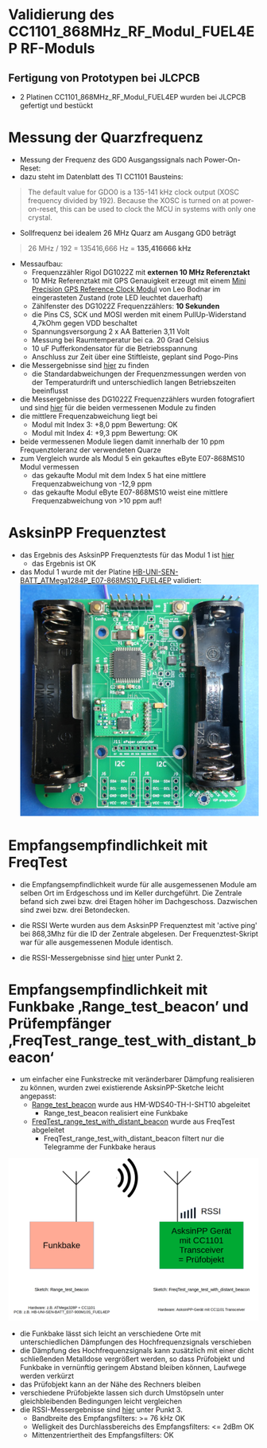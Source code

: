 # Validierung des CC1101_868MHz_RF_Modul_FUEL4EP RF-Moduls




## Fertigung von Prototypen bei JLCPCB

- 2 Platinen CC1101_868MHz_RF_Modul_FUEL4EP wurden bei JLCPCB gefertigt und bestückt


# Messung der Quarzfrequenz

- Messung der Frequenz des GD0 Ausgangssignals nach Power-On-Reset:
- dazu steht im Datenblatt des TI CC1101 Bausteins:

> The default value for GDO0 is a 135-141 kHz clock output (XOSC frequency divided by 192). Because the
XOSC is turned on at power-on-reset, this can be used to clock the MCU in systems with only one crystal.

- Sollfrequenz bei idealem 26 MHz Quarz am Ausgang GD0 beträgt

>  26 MHz / 192 = 135416,666 Hz = **135,416666 kHz**

- Messaufbau:
	+ Frequenzzähler Rigol DG1022Z mit **externen 10 MHz Referenztakt**
	+ 10 MHz Referenztakt mit GPS Genauigkeit erzeugt mit einem [Mini Precision GPS Reference Clock Modul](https://www.leobodnar.com/shop/index.php?main_page=product_info&products_id=301) von Leo Bodnar im eingerasteten Zustand (rote LED leuchtet dauerhaft)
	+ Zählfenster des DG1022Z Frequenzzählers: **10 Sekunden**
	+ die Pins CS, SCK und MOSI werden mit einem PullUp-Widerstand 4,7kOhm gegen VDD beschaltet
	+ Spannungsversorgung 2 x AA Batterien 3,11 Volt
	+ Messung bei Raumtemperatur bei ca. 20 Grad Celsius
	+ 10 uF Pufferkondensator für die Betriebsspannung
	+ Anschluss zur Zeit über eine Stiftleiste, geplant sind Pogo-Pins
- die Messergebnisse sind [hier](./validation_results.pdf) zu finden
	+ die Standardabweichungen der Frequenzmessungen werden von der Temperaturdrift und unterschiedlich langen Betriebszeiten beeinflusst
- die Messergebnisse des DG1022Z Frequenzzählers wurden fotografiert und sind [hier](./measurement_results) für die beiden vermessenen Module zu finden
- die mittlere Frequenzabweichung liegt bei
	+ Modul mit Index 3:	+8,0 ppm		Bewertung: OK
	+ Modul mit Index 4:	+9,3 ppm		Bewertung: OK
- beide vermessenen Module liegen damit innerhalb der 10 ppm Frequenztoleranz der verwendeten Quarze
- zum Vergleich wurde als Modul 5 ein gekauftes eByte E07-868MS10 Modul vermessen
	+ das gekaufte Modul mit dem Index 5 hat eine mittlere Frequenzabweichung von -12,9 ppm
	+ das gekaufte Modul eByte E07-868MS10 weist eine mittlere Frequenzabweichung von >10 ppm auf!
	
# AsksinPP Frequenztest

- das Ergebnis des AsksinPP Frequenztests für das Modul 1 ist [hier](./measurement_results/CC1101_868MHz_RF_Modul_FUEL4EP_1/FreqTest_serial_monitor_1.log)
	+ das Ergebnis ist OK
- das Modul 1 wurde mit der Platine [HB-UNI-SEN-BATT_ATMega1284P_E07-868MS10_FUEL4EP](https://github.com/FUEL4EP/HomeAutomation/tree/master/AsksinPP_developments/PCBs/HB-UNI-SEN-BATT_ATMega1284P_E07-868MS10_FUEL4EP) validiert:
![pic](../PNGs/prototype_1_on_HB-UNI-SEN-BATT_ATMega1284P_E07-868MS10_FUEL4EP.png)

# Empfangsempfindlichkeit mit FreqTest

- die Empfangsempfindlichkeit wurde für alle ausgemessenen Module am selben Ort im Erdgeschoss und im Keller durchgeführt. Die Zentrale befand sich zwei bzw. drei Etagen höher im Dachgeschoss. Dazwischen sind zwei bzw. drei Betondecken.
- die RSSI Werte wurden aus dem AsksinPP Frequenztest mit 'active ping' bei 868,3Mhz für die ID der Zentrale abgelesen. Der Frequenztest-Skript war für alle ausgemessenen Module identisch.

- die RSSI-Messergebnisse sind [hier](./validation_results.pdf) unter Punkt 2.

# Empfangsempfindlichkeit mit Funkbake ‚Range_test_beacon’ und Prüfempfänger ‚FreqTest_range_test_with_distant_beacon‘
 
 - um einfacher eine Funkstrecke mit veränderbarer Dämpfung realisieren zu können, wurden zwei existierende AsksinPP-Sketche leicht angepasst:
 	- [Range_test_beacon](https://github.com/FUEL4EP/HomeAutomation/tree/master/AsksinPP_developments/sketches/Range_test_beacon) wurde aus HM-WDS40-TH-I-SHT10 abgeleitet
	 	+ Range_test_beacon realisiert eine Funkbake
 	-  [FreqTest_range_test_with_distant_beacon](https://github.com/FUEL4EP/HomeAutomation/tree/master/AsksinPP_developments/sketches/FreqTest_range_test_with_distant_beacon) wurde aus FreqTest abgeleitet
	 	* FreqTest_range_test_with_distant_beacon filtert nur die Telegramme der Funkbake heraus
	 
![pic](../PNGs/Tranceiver_range_evaluation_scheme.png)

- die Funkbake lässt sich leicht an verschiedene Orte mit unterschiedlichen Dämpfungen des Hochfrequenzsignals verschieben
- die Dämpfung des Hochfrequenzsignals kann zusätzlich mit einer dicht schließenden Metalldose vergrößert werden, so dass Prüfobjekt und Funkbake in vernünftig geringem Abstand bleiben können, Laufwege werden verkürzt
- das Prüfobjekt kann an der Nähe des Rechners bleiben
- verschiedene Prüfobjekte lassen sich durch Umstöpseln unter gleichbleibenden Bedingungen leicht vergleichen
- die RSSI-Messergebnisse sind [hier](./validation_results.pdf) unter Punkt 3.
	+ Bandbreite des Empfangsfilters: >= 76 kHz          OK
	* Welligkeit des Durchlassbereichs des Empfangsfilters: <= 2dBm  OK
	* Mittenzentriertheit des Empfangsfilters: OK

